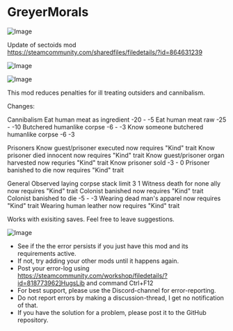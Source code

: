 # GreyerMorals

![Image](https://i.imgur.com/buuPQel.png)

Update of sectoids mod
https://steamcommunity.com/sharedfiles/filedetails/?id=864631239

![Image](https://i.imgur.com/pufA0kM.png)

	
![Image](https://i.imgur.com/Z4GOv8H.png)


This mod reduces penalties for ill treating outsiders and cannibalism.


Changes:

Cannibalism
Eat human meat as ingredient -20 - -5
Eat human meat raw -25 - -10
Butchered humanlike corpse -6 - -3
Know someone butchered humanlike corpse -6  -3

Prisoners
Know guest/prisoner executed now requires "Kind" trait
Know prisoner died innocent now requires "Kind" trait
Know guest/prisoner organ harvested now requries "Kind" trait
Know prisoner sold -3 - 0
Prisoner banished to die now requires "Kind" trait

General
Observed laying corpse stack limit 3  1
Witness death for none ally now requires "Kind" trait
Colonist banished now requires "Kind" trait
Colonist banished to die -5 - -3
Wearing dead man's apparel now requires "Kind" trait
Wearing human leather now requires "Kind" trait

Works with exisiting saves.
Feel free to leave suggestions.

![Image](https://i.imgur.com/PwoNOj4.png)



-  See if the the error persists if you just have this mod and its requirements active.
-  If not, try adding your other mods until it happens again.
-  Post your error-log using https://steamcommunity.com/workshop/filedetails/?id=818773962]HugsLib and command Ctrl+F12
-  For best support, please use the Discord-channel for error-reporting.
-  Do not report errors by making a discussion-thread, I get no notification of that.
-  If you have the solution for a problem, please post it to the GitHub repository.




